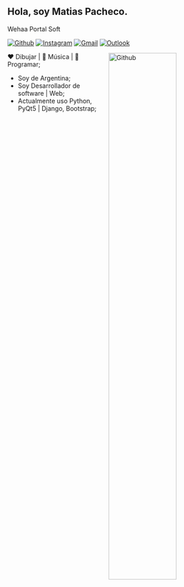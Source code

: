 <!-- Your title -->
## Hola, soy Matias Pacheco.
Wehaa Portal Soft

<!-- Your badges
You can use the website to generate badges: https://shields.io/
-->

[![Github](https://img.shields.io/badge/-Github-000?style=flat&logo=Github&logoColor=white)](https://github.com/matiaspacheco)
[![Instagram](https://img.shields.io/badge/-Instagram-c13584?style=flat&labelColor=c13584&logo=instagram&logoColor=white)](https://www.instagram.com/matiaswalterpacheco/)
[![Gmail](https://img.shields.io/badge/-Gmail-c14438?style=flat&logo=Gmail&logoColor=white)](mailto:matiaswalterpacheco@gmail.com)
[![Outlook](https://img.shields.io/badge/-Outlook-0078D4?style=flat&logo=Microsoft-Outlook&logoColor=white)](mailto:mwpacheco@outlook.es)


<!-- Talking about you -->

<!-- Any image aligned to the right. Beware the width -->
<img width="55%" align="right" alt="Github" src="https://raw.githubusercontent.com/onimur/.github/master/.resources/git-header.svg" />

:heart: Dibujar | :black_heart: Música | :blue_heart: Programar;
- Soy de Argentina; 
- Soy Desarrollador de software | Web;
- Actualmente uso Python, PyQt5 | Django, Bootstrap;
